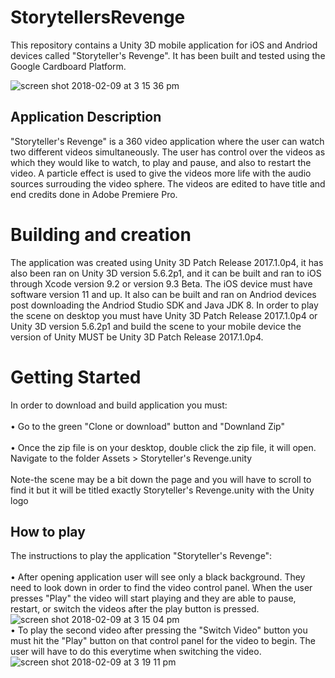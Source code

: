 # StorytellersRevenge
This repository contains a Unity 3D mobile application for iOS and Andriod devices called "Storyteller's Revenge". It has been built and tested using the Google Cardboard Platform.

![screen shot 2018-02-09 at 3 15 36 pm](https://user-images.githubusercontent.com/35173600/36048120-297415fe-0dac-11e8-8659-3d7ae04d1276.png)

## Application Description
"Storyteller's Revenge" is a 360 video application where the user can watch two different videos simultaneously. The user has control over the videos as which they would like to watch, to play and pause, and also to restart the video. A particle effect is used to give the videos more life with the audio sources surrouding the video sphere. The videos are edited to have title and end credits done in Adobe Premiere Pro.

# Building and creation
The application was created using Unity 3D Patch Release 2017.1.0p4, it has also been ran on Unity 3D version 5.6.2p1, and it can be built and ran to iOS through Xcode version 9.2 or version 9.3 Beta. The iOS device must have software version 11 and up. It also can be built and ran on Andriod devices post downloading the Andriod Studio SDK and Java JDK 8. In order to play the scene on desktop you must have Unity 3D Patch Release 2017.1.0p4 or Unity 3D version 5.6.2p1 and build the scene to your mobile device the version of Unity MUST be Unity 3D Patch Release 2017.1.0p4.

# Getting Started
In order to download and build application you must:
<br />
<br /> • Go to the green "Clone or download" button and "Downland Zip"
<br />
<br /> • Once the zip file is on your desktop, double click the zip file, it will open. Navigate to the folder Assets > Storyteller's Revenge.unity 
<br />
<br /> Note-the scene may be a bit down the page and you will have to scroll to find it but it will be titled exactly Storyteller's Revenge.unity with the Unity logo

## How to play
The instructions to play the application "Storyteller's Revenge":
<br />
<br /> • After opening application user will see only a black background. They need to look down in order to find the video control panel. When the user presses "Play" the video will start playing and they are able to pause, restart, or switch the videos after the play button is pressed.
<br />
![screen shot 2018-02-09 at 3 15 04 pm](https://user-images.githubusercontent.com/35173600/36048181-5770213c-0dac-11e8-9cbd-0f8a3856f03a.png)
<br /> 
• To play the second video after pressing the "Switch Video" button you must hit the "Play" button on that control panel for the video to begin. The user will have to do this everytime when switching the video.
<br />
![screen shot 2018-02-09 at 3 19 11 pm](https://user-images.githubusercontent.com/35173600/36048268-9f340f10-0dac-11e8-9338-b806e03f3754.png)


